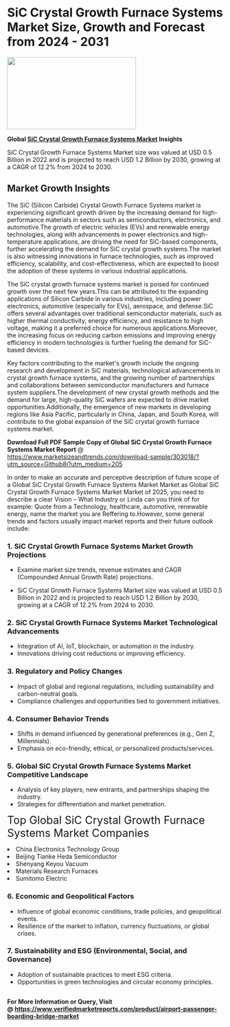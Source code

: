 <H1>SiC Crystal Growth Furnace Systems Market Size, Growth and Forecast from 2024 - 2031</H1><img class="aligncenter size-medium wp-image-584254" src="https://thirdeyenews.in/wp-content/uploads/2024/09/Global-Market-Research-300x168.jpeg" alt="" width="300" height="168" /><p><strong>Global&nbsp;<a href="https://www.marketsizeandtrends.com/download-sample/303018/?utm_source=Github8j?utm_medium=205">SiC Crystal Growth Furnace Systems Market</a> Insights</strong></p><p>SiC Crystal Growth Furnace Systems Market size was valued at USD 0.5 Billion in 2022 and is projected to reach USD 1.2 Billion by 2030, growing at a CAGR of 12.2% from 2024 to 2030.</p><p><h2>Market Growth Insights</h2> <p>The SiC (Silicon Carbide) Crystal Growth Furnace Systems market is experiencing significant growth driven by the increasing demand for high-performance materials in sectors such as semiconductors, electronics, and automotive.The growth of electric vehicles (EVs) and renewable energy technologies, along with advancements in power electronics and high-temperature applications, are driving the need for SiC-based components, further accelerating the demand for SiC crystal growth systems.The market is also witnessing innovations in furnace technologies, such as improved efficiency, scalability, and cost-effectiveness, which are expected to boost the adoption of these systems in various industrial applications.</p> <p>The SiC crystal growth furnace systems market is poised for continued growth over the next few years.This can be attributed to the expanding applications of Silicon Carbide in various industries, including power electronics, automotive (especially for EVs), aerospace, and defense.SiC offers several advantages over traditional semiconductor materials, such as higher thermal conductivity, energy efficiency, and resistance to high voltage, making it a preferred choice for numerous applications.Moreover, the increasing focus on reducing carbon emissions and improving energy efficiency in modern technologies is further fueling the demand for SiC-based devices.</p> <p>Key factors contributing to the market's growth include the ongoing research and development in SiC materials, technological advancements in crystal growth furnace systems, and the growing number of partnerships and collaborations between semiconductor manufacturers and furnace system suppliers.The development of new crystal growth methods and the demand for large, high-quality SiC wafers are expected to drive market opportunities.Additionally, the emergence of new markets in developing regions like Asia Pacific, particularly in China, Japan, and South Korea, will contribute to the global expansion of the SiC crystal growth furnace systems market.</p> <p><span class=""><strong>Download Full PDF Sample Copy of Global SiC Crystal Growth Furnace Systems Market Report</strong> @ <a href="https://www.marketsizeandtrends.com/download-sample/303018/?utm_source=Github8j?utm_medium=205" target="_blank">https://www.marketsizeandtrends.com/download-sample/303018/?utm_source=Github8j?utm_medium=205</a></span></p><p>In order to make an accurate and perceptive description of future scope of a Global&nbsp;SiC Crystal Growth Furnace Systems Market Market as Global&nbsp;SiC Crystal Growth Furnace Systems Market Market of 2025, you need to describe a clear Vision &ndash; What Industry or Linda can you think of for example: Quote from a Technology, healthcare, automotive, renewable energy, name the market you are Reffering to.However, some general trends and factors usually impact market reports and their future outlook include:</p><h3>1.&nbsp;<strong>SiC Crystal Growth Furnace Systems Market Growth Projections</strong></h3><ul><li>Examine market size trends, revenue estimates and CAGR (Compounded Annual Growth Rate) projections.</li><li><p>SiC Crystal Growth Furnace Systems Market size was valued at USD 0.5 Billion in 2022 and is projected to reach USD 1.2 Billion by 2030, growing at a CAGR of 12.2% from 2024 to 2030.</p></li></ul><h3>2.&nbsp;<strong>SiC Crystal Growth Furnace Systems Market Technological Advancements</strong></h3><ul><li>Integration of AI, IoT, blockchain, or automation in the industry.</li><li>Innovations driving cost reductions or improving efficiency.</li></ul><h3>3.&nbsp;<strong>Regulatory and Policy Changes</strong></h3><ul><li>Impact of global and regional regulations, including sustainability and carbon-neutral goals.</li><li>Compliance challenges and opportunities tied to government initiatives.</li></ul><h3>4.&nbsp;<strong>Consumer Behavior Trends</strong></h3><ul><li>Shifts in demand influenced by generational preferences (e.g., Gen Z, Millennials).</li><li>Emphasis on eco-friendly, ethical, or personalized products/services.</li></ul><h3>5.&nbsp;<strong>Global SiC Crystal Growth Furnace Systems Market Competitive Landscape</strong></h3><ul><li>Analysis of key players, new entrants, and partnerships shaping the industry.</li><li>Strategies for differentiation and market penetration.</li></ul><p data-pm-slice="1 1 []"><span style="color: inherit; font-family: inherit; font-size: 25px;">Top Global SiC Crystal Growth Furnace Systems Market Companies</span></p><div class="" data-test-id=""><p><li>China Electronics Technology Group</li><li> Beijing Tianke Heda Semiconductor</li><li> Shenyang Keyou Vacuum</li><li> Materials Research Furnaces</li><li> Sumitomo Electric</li></p></div><h3>6.&nbsp;<strong>Economic and Geopolitical Factors</strong></h3><ul><li>Influence of global economic conditions, trade policies, and geopolitical events.</li><li>Resilience of the market to inflation, currency fluctuations, or global crises.</li></ul><h3>7.&nbsp;<strong>Sustainability and ESG (Environmental, Social, and Governance)</strong></h3><ul><li>Adoption of sustainable practices to meet ESG criteria.</li><li>Opportunities in green technologies and circular economy principles.</li></ul><h2><strong style="font-size: 14px;">For More Information or Query, Visit @&nbsp;</strong><a style="background-color: #ffffff; font-size: 14px;" href="https://www.marketsizeandtrends.com/report/sic-crystal-growth-furnace-systems-market/" target="_blank">https://www.verifiedmarketreports.com/product/airport-passenger-boarding-bridge-market</a></h2>